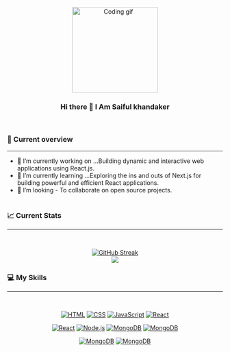 <div align="center">
  <img src="https://i.ibb.co/QCgFnbQ/68747470733a2f2f6d656469612e67697068792e636f6d2f6d656469612f4d3967624264396e6244724f5475314d71782f67.gif" alt="Coding gif" title="Coding gif" width="200">
</div>
<div align="center">

### Hi there 👋 I Am Saiful khandaker
</div> <br>

### 👀 Current overview
*****
- 🔭 I’m currently working on ...Building dynamic and interactive web applications using React.js.
- 🌱 I’m currently learning ...Exploring the ins and outs of Next.js for building powerful and efficient React applications.
- 👯 I’m looking - To collaborate on open source projects. <br> <br>

### 📈 Current Stats
*****
<br>

<div align="center">

  [![GitHub Streak](https://github-readme-streak-stats.herokuapp.com?user=Saifulkhandaker&theme=dark)](https://git.io/streak-stats) <br>
  ![](http://github-profile-summary-cards.vercel.app/api/cards/profile-details?username=Saifulkhandaker&theme=dark)
</div>


### 💻 My Skills
****
<div align="center"> <br>

[![HTML](https://skillicons.dev/icons?i=html)](https://skillicons.dev)
[![CSS](https://skillicons.dev/icons?i=css)](https://skillicons.dev)
[![JavaScript](https://skillicons.dev/icons?i=js)](https://skillicons.dev)
[![React](https://skillicons.dev/icons?i=react)](https://skillicons.dev)
<br>

[![React](https://skillicons.dev/icons?i=expressjs)](https://skillicons.dev)
[![Node.js](https://skillicons.dev/icons?i=mongodb)](https://skillicons.dev)
[![MongoDB](https://skillicons.dev/icons?i=firebase)](https://skillicons.dev)
[![MongoDB](https://skillicons.dev/icons?i=figma)](https://skillicons.dev)
<br>

[![MongoDB](https://skillicons.dev/icons?i=tailwind)](https://skillicons.dev)
[![MongoDB](https://skillicons.dev/icons?i=bootstrap)](https://skillicons.dev)

</div>
